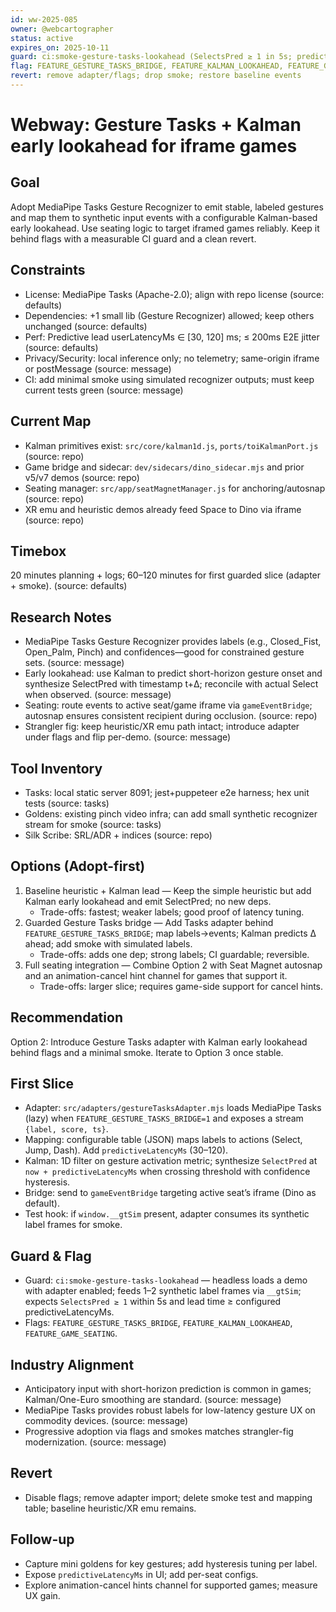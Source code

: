 ```yaml
---
id: ww-2025-085
owner: @webcartographer
status: active
expires_on: 2025-10-11
guard: ci:smoke-gesture-tasks-lookahead (SelectsPred ≥ 1 in 5s; predicted lead ≥ userLatencyMs)
flag: FEATURE_GESTURE_TASKS_BRIDGE, FEATURE_KALMAN_LOOKAHEAD, FEATURE_GAME_SEATING
revert: remove adapter/flags; drop smoke; restore baseline events
---
```

# Webway: Gesture Tasks + Kalman early lookahead for iframe games

## Goal
Adopt MediaPipe Tasks Gesture Recognizer to emit stable, labeled gestures and map them to synthetic input events with a configurable Kalman-based early lookahead. Use seating logic to target iframed games reliably. Keep it behind flags with a measurable CI guard and a clean revert.

## Constraints

- License: MediaPipe Tasks (Apache-2.0); align with repo license (source: defaults)
- Dependencies: +1 small lib (Gesture Recognizer) allowed; keep others unchanged (source: defaults)
- Perf: Predictive lead userLatencyMs ∈ [30, 120] ms; ≤ 200ms E2E jitter (source: defaults)
- Privacy/Security: local inference only; no telemetry; same-origin iframe or postMessage (source: message)
- CI: add minimal smoke using simulated recognizer outputs; must keep current tests green (source: message)

## Current Map

- Kalman primitives exist: `src/core/kalman1d.js`, `ports/toiKalmanPort.js` (source: repo)
- Game bridge and sidecar: `dev/sidecars/dino_sidecar.mjs` and prior v5/v7 demos (source: repo)
- Seating manager: `src/app/seatMagnetManager.js` for anchoring/autosnap (source: repo)
- XR emu and heuristic demos already feed Space to Dino via iframe (source: repo)

## Timebox

20 minutes planning + logs; 60–120 minutes for first guarded slice (adapter + smoke). (source: defaults)

## Research Notes

- MediaPipe Tasks Gesture Recognizer provides labels (e.g., Closed_Fist, Open_Palm, Pinch) and confidences—good for constrained gesture sets. (source: message)
- Early lookahead: use Kalman to predict short-horizon gesture onset and synthesize SelectPred with timestamp t+Δ; reconcile with actual Select when observed. (source: message)
- Seating: route events to active seat/game iframe via `gameEventBridge`; autosnap ensures consistent recipient during occlusion. (source: repo)
- Strangler fig: keep heuristic/XR emu path intact; introduce adapter under flags and flip per-demo. (source: message)

## Tool Inventory

- Tasks: local static server 8091; jest+puppeteer e2e harness; hex unit tests (source: tasks)
- Goldens: existing pinch video infra; can add small synthetic recognizer stream for smoke (source: tasks)
- Silk Scribe: SRL/ADR + indices (source: repo)

## Options (Adopt-first)

1. Baseline heuristic + Kalman lead — Keep the simple heuristic but add Kalman early lookahead and emit SelectPred; no new deps.
   - Trade-offs: fastest; weaker labels; good proof of latency tuning.
2. Guarded Gesture Tasks bridge — Add Tasks adapter behind `FEATURE_GESTURE_TASKS_BRIDGE`; map labels→events; Kalman predicts Δ ahead; add smoke with simulated labels.
   - Trade-offs: adds one dep; strong labels; CI guardable; reversible.
3. Full seating integration — Combine Option 2 with Seat Magnet autosnap and an animation-cancel hint channel for games that support it.
   - Trade-offs: larger slice; requires game-side support for cancel hints.

## Recommendation

Option 2: Introduce Gesture Tasks adapter with Kalman early lookahead behind flags and a minimal smoke. Iterate to Option 3 once stable.

## First Slice

- Adapter: `src/adapters/gestureTasksAdapter.mjs` loads MediaPipe Tasks (lazy) when `FEATURE_GESTURE_TASKS_BRIDGE=1` and exposes a stream `{label, score, ts}`.
- Mapping: configurable table (JSON) maps labels to actions (Select, Jump, Dash). Add `predictiveLatencyMs` (30–120).
- Kalman: 1D filter on gesture activation metric; synthesize `SelectPred` at `now + predictiveLatencyMs` when crossing threshold with confidence hysteresis.
- Bridge: send to `gameEventBridge` targeting active seat’s iframe (Dino as default).
- Test hook: if `window.__gtSim` present, adapter consumes its synthetic label frames for smoke.

## Guard & Flag

- Guard: `ci:smoke-gesture-tasks-lookahead` — headless loads a demo with adapter enabled; feeds 1–2 synthetic label frames via `__gtSim`; expects `SelectsPred ≥ 1` within 5s and lead time ≥ configured predictiveLatencyMs.
- Flags: `FEATURE_GESTURE_TASKS_BRIDGE`, `FEATURE_KALMAN_LOOKAHEAD`, `FEATURE_GAME_SEATING`.

## Industry Alignment

- Anticipatory input with short-horizon prediction is common in games; Kalman/One-Euro smoothing are standard. (source: message)
- MediaPipe Tasks provides robust labels for low-latency gesture UX on commodity devices. (source: message)
- Progressive adoption via flags and smokes matches strangler-fig modernization. (source: message)

## Revert

- Disable flags; remove adapter import; delete smoke test and mapping table; baseline heuristic/XR emu remains.

## Follow-up

- Capture mini goldens for key gestures; add hysteresis tuning per label.
- Expose `predictiveLatencyMs` in UI; add per-seat configs.
- Explore animation-cancel hints channel for supported games; measure UX gain.

